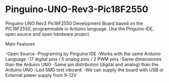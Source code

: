 # Pinguino-UNO-Rev3-Pic18F2550
Pinguino UNO Rev3 Pic18F2550
Development Board based on the PIC18F2550, programmable in Arduino language. Use the Pinguino IDE, open source and open hardware project.

Main Features

-Open Source 
-Programing by Pinguino IDE 
-Works with the same Arduino Language 
-17 digital pins / 5 analog pins / 2 PWM pins 
-Same dimensiones than the Arduino UNO 
-Same pin distribution (digital and analog) than the Arduino UNO 
-Led SMD test inboard. 
-We can supply the board with USB or External power supply from 9-12V

